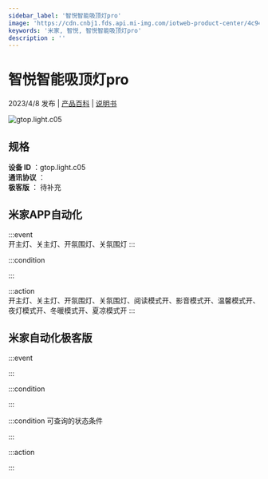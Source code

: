 ```yaml
---
sidebar_label: '智悦智能吸顶灯pro'
image: 'https://cdn.cnbj1.fds.api.mi-img.com/iotweb-product-center/4c944a8362f1c3ff57fdedb2f2773cc7_1677054721646.png?GalaxyAccessKeyId=AKVGLQWBOVIRQ3XLEW&Expires=9223372036854775807&Signature=eZavGfhofDGrmFS5ueJhj+otPgE='
keywords: '米家, 智悦, 智悦智能吸顶灯pro'
description : ''
---
```

# 智悦智能吸顶灯pro

2023/4/8 发布 | [产品百科](https://home.mi.com/webapp/content/baike/product/index.html?model=gtop.light.c05/) | [说明书](https://home.mi.com/views/introduction.html?model=gtop.light.c05&region=cn)

![gtop.light.c05](https://cdn.cnbj1.fds.api.mi-img.com/iotweb-product-center/4c944a8362f1c3ff57fdedb2f2773cc7_1677054721646.png?GalaxyAccessKeyId=AKVGLQWBOVIRQ3XLEW&Expires=9223372036854775807&Signature=eZavGfhofDGrmFS5ueJhj+otPgE=)

## 规格  
> 
**设备 ID** ：gtop.light.c05  
**通讯协议** ：  
**极客版**  ： 待补充 


## 米家APP自动化  

:::event  
开主灯、关主灯、开氛围灯、关氛围灯
:::

:::condition  

:::

:::action   
开主灯、关主灯、开氛围灯、关氛围灯、阅读模式开、影音模式开、温馨模式开、夜灯模式开、冬暖模式开、夏凉模式开
:::

## 米家自动化极客版  

:::event  

:::

:::condition  

:::

:::condition 可查询的状态条件  

:::

:::action  

:::

        
